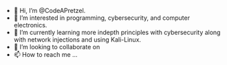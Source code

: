 - 👋 Hi, I’m @CodeAPretzel.
- 👀 I’m interested in programming, cybersecurity, and computer electronics.
- 🌱 I’m currently learning more indepth principles with cybersecurity along with network injections and using Kali-Linux.
- 💞️ I’m looking to collaborate on <none>
- 📫 How to reach me ...

<!--- This isn't a ✨ special ✨ repository but I'm hoping to put more into this as I learn and do more; w/ projects and such --->
